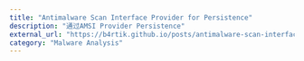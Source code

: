 ```yaml
---
title: "Antimalware Scan Interface Provider for Persistence"
description: "通过AMSI Provider Persistence"
external_url: "https://b4rtik.github.io/posts/antimalware-scan-interface-provider-for-persistence/"
category: "Malware Analysis"
---
```

